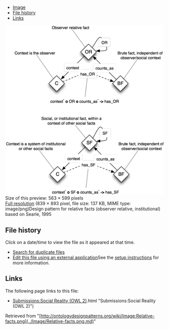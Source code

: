 * [Image](../Image/Relative-facts.png.md#file)
* [File history](../Image/Relative-facts.png.md#filehistory)
* [Links](../Image/Relative-facts.png.md#filelinks)

[![Image:Relative-facts.png](../images/thumb/2/2a/Relative-facts.png/563px-Relative-facts.png)](../../images/2/2a/Relative-facts.png)  
Size of this preview: 563 × 599 pixels  
[Full resolution](../../images/2/2a/Relative-facts.png)‎ (839 × 893 pixel, file size: 137 KB, MIME type: image/png)Design pattern for relative facts (observer relative, institutional) based on Searle, 1995




## File history

Click on a date/time to view the file as it appeared at that time.



  
* [Search for duplicate files](http://ontologydesignpatterns.org/wiki/Special:FileDuplicateSearch/Relative-facts.png "Special:FileDuplicateSearch/Relative-facts.png")
* [Edit this file using an external application](http://ontologydesignpatterns.org/wiki/index.php?title=Image:Relative-facts.png&action=edit&externaledit=true&mode=file "Image:Relative-facts.png")See the [setup instructions](http://www.mediawiki.org/wiki/Manual:External_editors "http://www.mediawiki.org/wiki/Manual:External_editors") for more information.

## Links



The following page links to this file:


* [Submissions:Social Reality (OWL 2)](../Submissions/Social_Reality_(OWL_2).md).html "Submissions:Social Reality (OWL 2)")


Retrieved from "[http://ontologydesignpatterns.org/wiki/Image:Relative-facts.png](../Image/Relative-facts.png.md)"